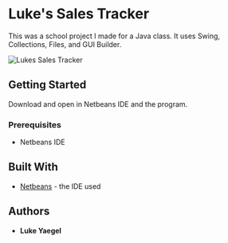 # Luke's Sales Tracker

This was a school project I made for a Java class. It uses Swing, Collections, Files, and GUI Builder.  

![Lukes Sales Tracker](https://image.ibb.co/dCwQVT/lukes_sales_app.png)

## Getting Started

Download and open in Netbeans IDE and the program. 

### Prerequisites

- Netbeans IDE

## Built With

* [Netbeans](https://netbeans.org/downloads/) - the IDE used

## Authors

* **Luke Yaegel**
